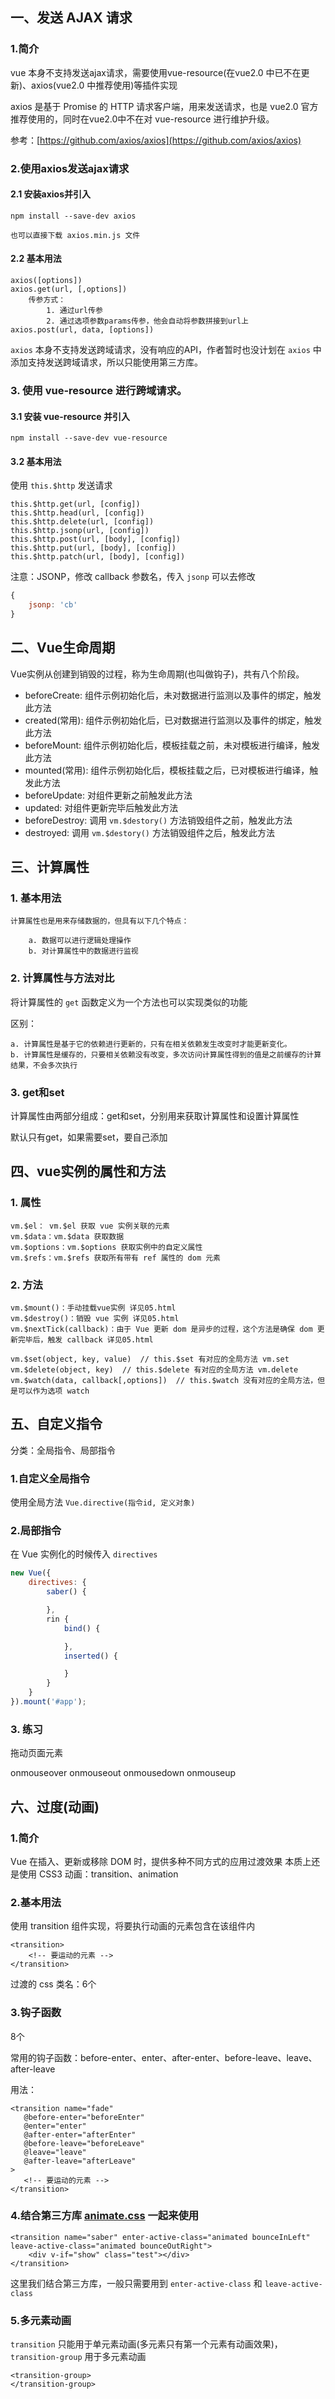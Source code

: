 ## 一、发送 AJAX 请求

### 1.简介

vue 本身不支持发送ajax请求，需要使用vue-resource(在vue2.0 中已不在更新)、axios(vue2.0 中推荐使用)等插件实现

axios 是基于 Promise 的 HTTP 请求客户端，用来发送请求，也是 vue2.0 官方推荐使用的，同时在vue2.0中不在对 vue-resource 进行维护升级。

参考：[https://github.com/axios/axios](https://github.com/axios/axios)

### 2.使用axios发送ajax请求

#### 2.1 安装axios并引入

```
npm install --save-dev axios

也可以直接下载 axios.min.js 文件
```

#### 2.2 基本用法

```
axios([options])
axios.get(url, [,options])
    传参方式：
        1. 通过url传参
        2. 通过选项参数params传参，他会自动将参数拼接到url上
axios.post(url, data, [options])
```

`axios` 本身不支持发送跨域请求，没有响应的API，作者暂时也没计划在 `axios` 中添加支持发送跨域请求，所以只能使用第三方库。

### 3. 使用 vue-resource 进行跨域请求。

#### 3.1 安装 vue-resource 并引入

```
npm install --save-dev vue-resource
```

#### 3.2 基本用法

使用 `this.$http` 发送请求

    this.$http.get(url, [config])
    this.$http.head(url, [config])
    this.$http.delete(url, [config])
    this.$http.jsonp(url, [config])
    this.$http.post(url, [body], [config])
    this.$http.put(url, [body], [config])
    this.$http.patch(url, [body], [config])

注意：JSONP，修改 callback 参数名，传入 `jsonp` 可以去修改

```js
{
    jsonp: 'cb'
}
```

## 二、Vue生命周期

Vue实例从创建到销毁的过程，称为生命周期(也叫做钩子)，共有八个阶段。

- beforeCreate: 组件示例初始化后，未对数据进行监测以及事件的绑定，触发此方法
- created(常用): 组件示例初始化后，已对数据进行监测以及事件的绑定，触发此方法
- beforeMount: 组件示例初始化后，模板挂载之前，未对模板进行编译，触发此方法
- mounted(常用): 组件示例初始化后，模板挂载之后，已对模板进行编译，触发此方法
- beforeUpdate: 对组件更新之前触发此方法
- updated: 对组件更新完毕后触发此方法
- beforeDestroy: 调用 `vm.$destory()` 方法销毁组件之前，触发此方法
- destroyed: 调用 `vm.$destory()` 方法销毁组件之后，触发此方法

## 三、计算属性

### 1. 基本用法

    计算属性也是用来存储数据的，但具有以下几个特点：

        a. 数据可以进行逻辑处理操作
        b. 对计算属性中的数据进行监视

### 2. 计算属性与方法对比

将计算属性的 `get` 函数定义为一个方法也可以实现类似的功能

区别：

    a. 计算属性是基于它的依赖进行更新的，只有在相关依赖发生改变时才能更新变化。
    b. 计算属性是缓存的，只要相关依赖没有改变，多次访问计算属性得到的值是之前缓存的计算结果，不会多次执行

### 3. get和set

计算属性由两部分组成：get和set，分别用来获取计算属性和设置计算属性

默认只有get，如果需要set，要自己添加

## 四、vue实例的属性和方法

### 1. 属性

    vm.$el： vm.$el 获取 vue 实例关联的元素
    vm.$data：vm.$data 获取数据
    vm.$options：vm.$options 获取实例中的自定义属性
    vm.$refs：vm.$refs 获取所有带有 ref 属性的 dom 元素

### 2. 方法

    vm.$mount()：手动挂载vue实例 详见05.html
    vm.$destroy()：销毁 vue 实例 详见05.html
    vm.$nextTick(callback)：由于 Vue 更新 dom 是异步的过程，这个方法是确保 dom 更新完毕后，触发 callback 详见05.html

    vm.$set(object, key, value)  // this.$set 有对应的全局方法 vm.set
    vm.$delete(object, key)  // this.$delete 有对应的全局方法 vm.delete
    vm.$watch(data, callback[,options])  // this.$watch 没有对应的全局方法，但是可以作为选项 watch 
    
## 五、自定义指令

分类：全局指令、局部指令

### 1.自定义全局指令

使用全局方法 `Vue.directive(指令id, 定义对象)`

### 2.局部指令

在 Vue 实例化的时候传入 `directives`

```js
new Vue({
    directives: {
        saber() {

        },
        rin {
            bind() {

            },
            inserted() {

            }
        }
    }
}).mount('#app');
```

### 3. 练习

拖动页面元素

onmouseover onmouseout
onmousedown onmouseup

## 六、过度(动画)

### 1.简介

Vue 在插入、更新或移除 DOM 时，提供多种不同方式的应用过渡效果
本质上还是使用 CSS3 动画：transition、animation

### 2.基本用法

使用 transition 组件实现，将要执行动画的元素包含在该组件内

```
<transition>
    <!-- 要运动的元素 -->
</transition>
```

过渡的 css 类名：6个

### 3.钩子函数

 8个

 常用的钩子函数：before-enter、enter、after-enter、before-leave、leave、after-leave

 用法：

 ```
<transition name="fade" 
    @before-enter="beforeEnter"
    @enter="enter"
    @after-enter="afterEnter"
    @before-leave="beforeLeave"
    @leave="leave"
    @after-leave="afterLeave"
>
    <!-- 要运动的元素 -->
</transition>
 ```

### 4.结合第三方库 [animate.css](https://github.com/daneden/animate.css) 一起来使用

```
<transition name="saber" enter-active-class="animated bounceInLeft" leave-active-class="animated bounceOutRight">
    <div v-if="show" class="test"></div>
</transition>
```

这里我们结合第三方库，一般只需要用到 `enter-active-class` 和 `leave-active-class`

### 5.多元素动画

`transition` 只能用于单元素动画(多元素只有第一个元素有动画效果)，`transition-group` 用于多元素动画

```
<transition-group>
</transition-group>
```